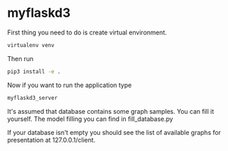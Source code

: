 # myflaskd3

First thing you need to do is create virtual environment.
```sh
virtualenv venv
```
Then run 
```sh
pip3 install -e .
```
Now if you want to run the application type
```sh
myflaskd3_server
```
It's assumed that database contains some graph samples. You can fill it yourself. The model filling you can find in fill_database.py

If your database isn't empty you should see the list of available graphs for presentation at 127.0.0.1/client.
